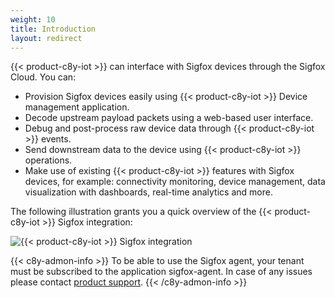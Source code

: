 ```yaml
---
weight: 10
title: Introduction
layout: redirect
---
```


{{< product-c8y-iot >}} can interface with Sigfox devices through the Sigfox Cloud. You can:

- Provision Sigfox devices easily using {{< product-c8y-iot >}} Device management application.
- Decode upstream payload packets using a web-based user interface.
- Debug and post-process raw device data through {{< product-c8y-iot >}} events.
- Send downstream data to the device using {{< product-c8y-iot >}} operations.
- Make use of existing {{< product-c8y-iot >}} features with Sigfox devices, for example: connectivity monitoring, device management, data visualization with dashboards, real-time analytics and more.

The following illustration grants you a quick overview of the {{< product-c8y-iot >}} Sigfox integration:

![{{< product-c8y-iot >}} Sigfox integration](/images/device-protocols/sigfox/sigfox-cumulocity-integration.png)

{{< c8y-admon-info >}}
To be able to use the Sigfox agent, your tenant must be subscribed to the application sigfox-agent. In case of any issues please contact [product support](/additional-resources/contacting-support/).
{{< /c8y-admon-info >}}

